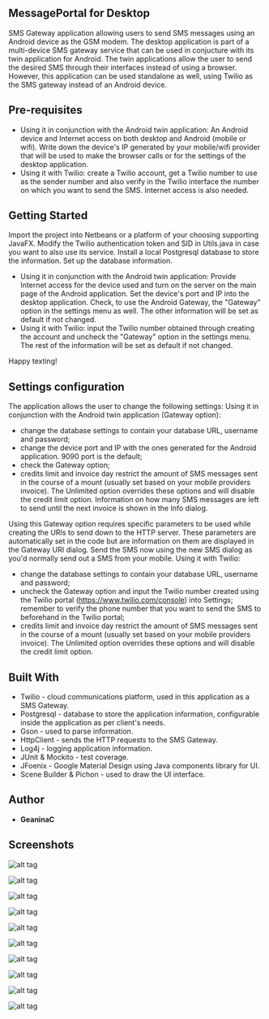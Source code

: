 ## MessagePortal for Desktop
SMS Gateway application allowing users to send SMS messages using an Android device as the GSM modem. The desktop application is part of a multi-device SMS gateway service
that can be used in conjucture with its twin application for Android. The twin applications allow the user to send the desired SMS through their interfaces
instead of using a browser. However, this application can be used standalone as well, using Twilio as the SMS gateway instead of an Android device.

## Pre-requisites
 * Using it in conjunction with the Android twin application: An Android device and Internet access on both desktop and Android (mobile or wifi). Write down the device's IP generated by your mobile/wifi provider that will be used to make the browser calls or  for the settings of the desktop application. 
 * Using it with Twilio: create a Twilio account, get a Twilio number to use as the sender number and also verify in the Twilio interface the number on which you want to send the SMS. Internet access is also needed.

## Getting Started
Import the project into Netbeans or a platform of your choosing supporting JavaFX. Modify the Twilio authentication token and SID in Utils.java in case you want to also use its service. Install a local Postgresql database to store the information. Set up the database information.

* Using it in conjunction with the Android twin application: Provide Internet access for the device used and turn on the server on the main page of the Android application. Set the device's port and IP into the desktop application. Check, to use the Android Gateway, the "Gateway" option in the settings menu as well. The other information will be set as default if not changed.
 * Using it with Twilio: input the Twilio number obtained through creating the account and uncheck the "Gateway" option in the settings menu. The rest of the information will be set as default if not changed.

Happy texting!

## Settings configuration
The application allows the user to change the following settings:
Using it in conjunction with the Android twin application (Gateway option): 
 * change the database settings to contain your database URL, username and password;
 * change the device port and IP with the ones generated for the Android application. 9090 port is the default;
 * check the Gateway option;
 * credits limit and invoice day restrict the amount of SMS messages sent in the course of a mount (usually set based on your mobile providers invoice). The Unlimited option overrides these options and will disable the credit limit option.
Information on how many SMS messages are left to send until the next invoice is shown in the Info dialog.

Using this Gateway option requires specific parameters to be used while creating the URIs to send down to the HTTP server. These parameters are automatically set in the code but are information on them are displayed in the Gateway URI dialog.
Send the SMS now using the new SMS dialog as you'd normally send out a SMS from your mobile.
Using it with Twilio: 
 * change the database settings to contain your database URL, username and password;
 * uncheck the Gateway option and input the Twilio number created using the Twilio portal (https://www.twilio.com/console) into Settings; remember to verify the phone number that you want to send the SMS to beforehand in the Twilio portal;
 * credits limit and invoice day restrict the amount of SMS messages sent in the course of a mount (usually set based on your mobile providers invoice). The Unlimited option overrides these options and will disable the credit limit option.
 

## Built With
 * Twilio - cloud communications platform, used in this application as a SMS Gateway.
 * Postgresql - database to store the application information, configurable inside the application as per client's needs.
 * Gson - used to parse information.
 * HttpClient - sends the HTTP requests to the SMS Gateway.
 * Log4j - logging application information.
 * JUnit & Mockito - test coverage.
 * JFoenix - Google Material Design using Java components library for UI.
 * Scene Builder & Pichon - used to draw the UI interface.

## Author
* **GeaninaC**

## Screenshots
![alt tag](https://user-images.githubusercontent.com/35954631/115241354-65e26900-a129-11eb-9b85-efa5a871693c.JPG)

![alt tag](https://user-images.githubusercontent.com/35954631/115243859-09347d80-a12c-11eb-9486-452ce812c95c.JPG)

![alt tag](https://user-images.githubusercontent.com/35954631/115241358-667aff80-a129-11eb-87c3-324896eba31f.JPG)

![alt tag](https://user-images.githubusercontent.com/35954631/115241360-67139600-a129-11eb-98e8-65347f418bdd.JPG)

![alt tag](https://user-images.githubusercontent.com/35954631/115241361-67139600-a129-11eb-88b9-870351dd906f.JPG)

![alt tag](https://user-images.githubusercontent.com/35954631/115241362-67ac2c80-a129-11eb-870d-e130fc059389.JPG)

![alt tag](https://user-images.githubusercontent.com/35954631/115241365-67ac2c80-a129-11eb-8ebb-7d377fb6c5e9.JPG)

![alt tag](https://user-images.githubusercontent.com/35954631/115241367-67ac2c80-a129-11eb-8cc8-b106bffae736.JPG)

![alt tag](https://user-images.githubusercontent.com/35954631/115241369-6844c300-a129-11eb-8232-a2b8990cb6a3.JPG)

![alt tag](https://user-images.githubusercontent.com/35954631/115241373-6844c300-a129-11eb-9d00-b020c7450cba.JPG)
